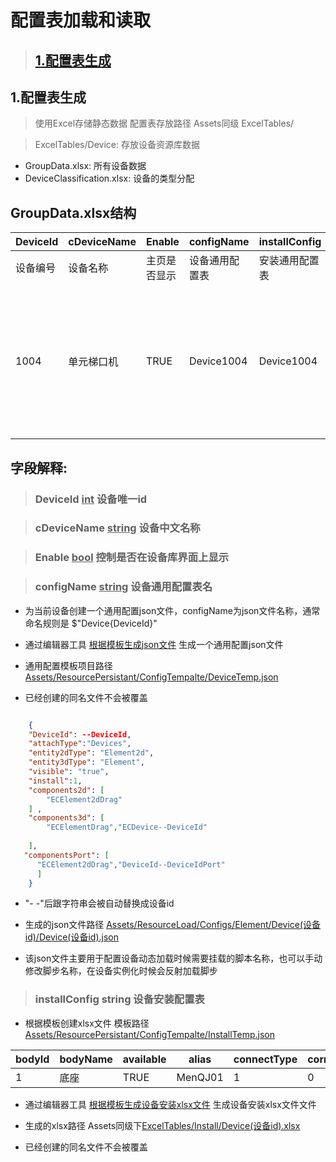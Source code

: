 # 配置表加载和读取

> ## [1.配置表生成](#配置表加载和读取)


## 1.配置表生成
> 使用Excel存储静态数据  配置表存放路径 Assets同级 ExcelTables/

> ExcelTables/Device:  存放设备资源库数据
  - GroupData.xlsx:  所有设备数据
  - DeviceClassification.xlsx: 设备的类型分配


## GroupData.xlsx结构

| DeviceId  | cDeviceName | Enable |configName |installConfig |logicConfig |portConfig |icon |legend |model |SystemType |cSystemName |ItemOneType |cItemOneName |ItemTwoType |cItemTwoName |describe |param |
| --- | --- | --- |--- |--- |--- |--- |--- |--- |--- |--- |--- |--- |--- |--- |--- |--- |--- |
| 设备编号  | 设备名称  | 主页是否显示  |设备通用配置表  |安装通用配置表  |设备逻辑配置表  |设备端口配置表  |设备图标名  |设备图例名  |设备模型名  |系统配置名  |系统名  |子类型配置名  |子类型名  |二级类型  |二级名  |设备描述  |设备参数  |
| 1004  | 单元梯口机  | TRUE  |Device1004  |Device1004  |Device1004  |Device1004  |Device1004  |Legend1004  |Device1004  |1  |安全技术防范系统  |3  |可视对讲系统  |2  |控制设备  | 可视室内机对讲系统的终端设备，具有可视对讲、安防监控、信息接受和查阅等功能 |传输方式：TCP/IP 输入电源：12-24V DC 工作温度：-10℃-55℃ 安装方式：壁挂式  |

## 字段解释:
> ### **DeviceId <u>int</u> 设备唯一id**

> ### cDeviceName <u>string</u>  设备中文名称

> ### Enable <u>bool</u>  控制是否在设备库界面上显示

> ### configName <u>string</u> 设备通用配置表名
  - 为当前设备创建一个通用配置json文件，configName为json文件名称，通常命名规则是 $"Device{DeviceId}"  
  
  - 通过编辑器工具 [根据模板生成json文件](https://kamisaer.github.io/helloword/Tool/#根据模板生成json文件) 生成一个通用配置json文件
  
  - 通用配置模板项目路径 <u>Assets/ResourcePersistant/ConfigTempalte/DeviceTemp.json</u>
  
  - 已经创建的同名文件不会被覆盖
  
```json

    {
    "DeviceId": --DeviceId,
    "attachType":"Devices",
    "entity2dType": "Element2d",
    "entity3dType": "Element",
    "visible": "true",
    "install":1,
    "components2d": [
	    "ECElement2dDrag"
    ] ,
    "components3d": [
        "ECElementDrag","ECDevice--DeviceId"
 
    ],
   "componentsPort": [
      "ECElement2dDrag","DeviceId--DeviceIdPort"
      ]
    }

```

  -  "- -"后跟字符串会被自动替换成设备id
  
  -  生成的json文件路径 <u>Assets/ResourceLoad/Configs/Element/Device(设备id)/Device(设备id).json</u>
  
  -  该json文件主要用于配置设备动态加载时候需要挂载的脚本名称，也可以手动修改脚步名称，在设备实例化时候会反射加载脚步


> ### installConfig **string** 设备安装配置表

  - 根据模板创建xlsx文件 模板路径<u> Assets/ResourcePersistant/ConfigTempalte/InstallTemp.json</u>

| bodyId  | bodyName | available |alias | connectType |correstConnect |
| ---  | --- | --- |--- | --- |--- |
| 1  | 底座 | TRUE | MenQJ01 | 1 | 0 |

  - 通过编辑器工具 [根据模板生成设备安装xlsx文件](https://kamisaer.github.io/helloword/Tool/#根据模板生成设备安装xlsx文件) 生成设备安装xlsx文件文件
  
  -  生成的xlsx路径 Assets同级下<u>ExcelTables/Install/Device(设备id).xlsx</u>
  
  -  已经创建的同名文件不会被覆盖  